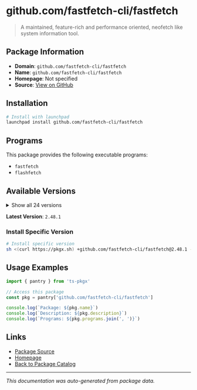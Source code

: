 # github.com/fastfetch-cli/fastfetch

> A maintained, feature-rich and performance oriented, neofetch like system information tool.

## Package Information

- **Domain**: `github.com/fastfetch-cli/fastfetch`
- **Name**: `github.com/fastfetch-cli/fastfetch`
- **Homepage**: Not specified
- **Source**: [View on GitHub](https://github.com/pkgxdev/pantry/tree/main/projects/github.com/fastfetch-cli/fastfetch/package.yml)

## Installation

```bash
# Install with launchpad
launchpad install github.com/fastfetch-cli/fastfetch
```

## Programs

This package provides the following executable programs:

- `fastfetch`
- `flashfetch`

## Available Versions

<details>
<summary>Show all 24 versions</summary>

- `2.48.1`, `2.48.0`, `2.47.0`, `2.46.0`, `2.45.0`
- `2.44.0`, `2.43.0`, `2.42.0`, `2.41.0`, `2.40.4`
- `2.40.3`, `2.40.2`, `2.40.1`, `2.40.0`, `2.39.1`
- `2.39.0`, `2.38.0`, `2.37.0`, `2.36.1`, `2.36.0`
- `2.35.0`, `2.34.1`, `2.34.0`, `2.33.0`

</details>

**Latest Version**: `2.48.1`

### Install Specific Version

```bash
# Install specific version
sh <(curl https://pkgx.sh) +github.com/fastfetch-cli/fastfetch@2.48.1 -- $SHELL -i
```

## Usage Examples

```typescript
import { pantry } from 'ts-pkgx'

// Access this package
const pkg = pantry['github.com/fastfetch-cli/fastfetch']

console.log(`Package: ${pkg.name}`)
console.log(`Description: ${pkg.description}`)
console.log(`Programs: ${pkg.programs.join(', ')}`)
```

## Links

- [Package Source](https://github.com/pkgxdev/pantry/tree/main/projects/github.com/fastfetch-cli/fastfetch/package.yml)
- [Homepage](#)
- [Back to Package Catalog](../../../package-catalog.md)

---

*This documentation was auto-generated from package data.*
